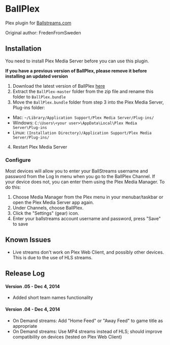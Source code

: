 BallPlex
========
Plex plugin for [Ballstreams.com](http://www4.ballstreams.com/assist/categories/13/api+discussion/4232/APP+BallPlex)

Original author:  FredenFromSweden

## Installation
You need to install Plex Media Server before you can use this plugin.

**If you have a previous version of BallPlex, please remove it before installing an updated version**

1. Download the latest version of BallPlex [here](https://github.com/kevcenteno/BallPlex/archive/master.zip)
2. Extract the `BallPlex-master` folder from the zip file and rename this folder to `BallPlex.bundle`
3. Move the `BallPlex.bundle` folder from step 3 into the Plex Media Server, Plug-ins folder:
  * Mac: `~/Library/Application Support/Plex Media Server/Plug-ins/`
  * Windows: `C:\Users\<your user>\AppData\Local\Plex Media Server\Plug-ins`
  * Linux: `(Installation Directory)/Application Support/Plex Media Server/Plug-ins/`
4. Restart Plex Media Server

### Configure
Most devices will allow you to enter your BallStreams username and password from the Log In menu when you go to the BallPlex Channel. If your device does not, you can enter them using the Plex Media Manager. To do this:

1. Choose Media Manager from the Plex menu in your menubar/taskbar or open the Plex Media Server app again.
2. Under Channels, choose BallPlex.
3. Click the "Settings" (gear) icon.
4. Enter your ballstreams account username and password, press "Save" to save
  
## Known Issues
* Live streams don't work on Plex Web Client, and possibly other devices.  This is due to the use of HLS streams.

## Release Log
#### Version .05 - Dec 4, 2014
* Added short team names functionality

#### Version .04 - Dec 4, 2014
* On Demand streams: Add "Home Feed" or "Away Feed" to game title as appropriate
* On Demand streams: Use MP4 streams instead of HLS; should improve compatibility on devices (tested on Plex Web Client)
